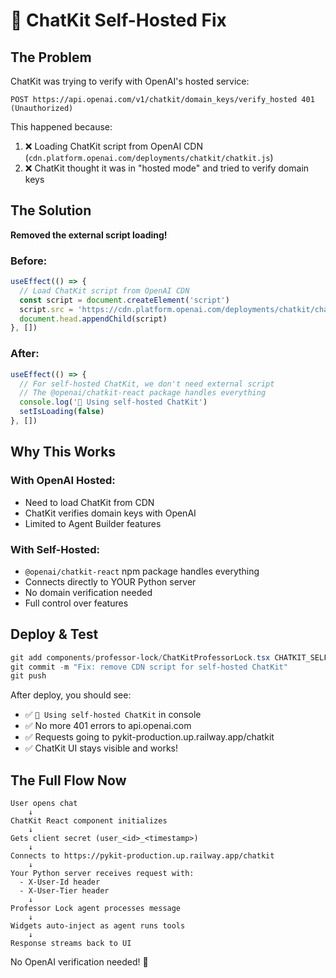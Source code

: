 # 🔧 ChatKit Self-Hosted Fix

## The Problem

ChatKit was trying to verify with OpenAI's hosted service:
```
POST https://api.openai.com/v1/chatkit/domain_keys/verify_hosted 401 (Unauthorized)
```

This happened because:
1. ❌ Loading ChatKit script from OpenAI CDN (`cdn.platform.openai.com/deployments/chatkit/chatkit.js`)
2. ❌ ChatKit thought it was in "hosted mode" and tried to verify domain keys

## The Solution

**Removed the external script loading!**

### Before:
```typescript
useEffect(() => {
  // Load ChatKit script from OpenAI CDN
  const script = document.createElement('script')
  script.src = 'https://cdn.platform.openai.com/deployments/chatkit/chatkit.js'
  document.head.appendChild(script)
}, [])
```

### After:
```typescript
useEffect(() => {
  // For self-hosted ChatKit, we don't need external script
  // The @openai/chatkit-react package handles everything
  console.log('🐍 Using self-hosted ChatKit')
  setIsLoading(false)
}, [])
```

## Why This Works

### With OpenAI Hosted:
- Need to load ChatKit from CDN
- ChatKit verifies domain keys with OpenAI
- Limited to Agent Builder features

### With Self-Hosted:
- `@openai/chatkit-react` npm package handles everything
- Connects directly to YOUR Python server
- No domain verification needed
- Full control over features

## Deploy & Test

```powershell
git add components/professor-lock/ChatKitProfessorLock.tsx CHATKIT_SELF_HOSTED_FIX.md
git commit -m "Fix: remove CDN script for self-hosted ChatKit"
git push
```

After deploy, you should see:
- ✅ `🐍 Using self-hosted ChatKit` in console
- ✅ No more 401 errors to api.openai.com
- ✅ Requests going to pykit-production.up.railway.app/chatkit
- ✅ ChatKit UI stays visible and works!

## The Full Flow Now

```
User opens chat
    ↓
ChatKit React component initializes
    ↓
Gets client secret (user_<id>_<timestamp>)
    ↓
Connects to https://pykit-production.up.railway.app/chatkit
    ↓
Your Python server receives request with:
  - X-User-Id header
  - X-User-Tier header
    ↓
Professor Lock agent processes message
    ↓
Widgets auto-inject as agent runs tools
    ↓
Response streams back to UI
```

No OpenAI verification needed! 🎉
